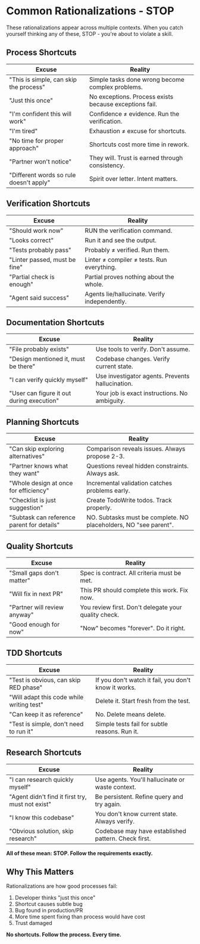 # Common Rationalizations - STOP

These rationalizations appear across multiple contexts. When you catch yourself thinking any of these, STOP - you're about to violate a skill.

## Process Shortcuts

| Excuse | Reality |
|--------|---------|
| "This is simple, can skip the process" | Simple tasks done wrong become complex problems. |
| "Just this once" | No exceptions. Process exists because exceptions fail. |
| "I'm confident this will work" | Confidence ≠ evidence. Run the verification. |
| "I'm tired" | Exhaustion ≠ excuse for shortcuts. |
| "No time for proper approach" | Shortcuts cost more time in rework. |
| "Partner won't notice" | They will. Trust is earned through consistency. |
| "Different words so rule doesn't apply" | Spirit over letter. Intent matters. |

## Verification Shortcuts

| Excuse | Reality |
|--------|---------|
| "Should work now" | RUN the verification command. |
| "Looks correct" | Run it and see the output. |
| "Tests probably pass" | Probably ≠ verified. Run them. |
| "Linter passed, must be fine" | Linter ≠ compiler ≠ tests. Run everything. |
| "Partial check is enough" | Partial proves nothing about the whole. |
| "Agent said success" | Agents lie/hallucinate. Verify independently. |

## Documentation Shortcuts

| Excuse | Reality |
|--------|---------|
| "File probably exists" | Use tools to verify. Don't assume. |
| "Design mentioned it, must be there" | Codebase changes. Verify current state. |
| "I can verify quickly myself" | Use investigator agents. Prevents hallucination. |
| "User can figure it out during execution" | Your job is exact instructions. No ambiguity. |

## Planning Shortcuts

| Excuse | Reality |
|--------|---------|
| "Can skip exploring alternatives" | Comparison reveals issues. Always propose 2-3. |
| "Partner knows what they want" | Questions reveal hidden constraints. Always ask. |
| "Whole design at once for efficiency" | Incremental validation catches problems early. |
| "Checklist is just suggestion" | Create TodoWrite todos. Track properly. |
| "Subtask can reference parent for details" | NO. Subtasks must be complete. NO placeholders, NO "see parent". |

## Quality Shortcuts

| Excuse | Reality |
|--------|---------|
| "Small gaps don't matter" | Spec is contract. All criteria must be met. |
| "Will fix in next PR" | This PR should complete this work. Fix now. |
| "Partner will review anyway" | You review first. Don't delegate your quality check. |
| "Good enough for now" | "Now" becomes "forever". Do it right. |

## TDD Shortcuts

| Excuse | Reality |
|--------|---------|
| "Test is obvious, can skip RED phase" | If you don't watch it fail, you don't know it works. |
| "Will adapt this code while writing test" | Delete it. Start fresh from the test. |
| "Can keep it as reference" | No. Delete means delete. |
| "Test is simple, don't need to run it" | Simple tests fail for subtle reasons. Run it. |

## Research Shortcuts

| Excuse | Reality |
|--------|---------|
| "I can research quickly myself" | Use agents. You'll hallucinate or waste context. |
| "Agent didn't find it first try, must not exist" | Be persistent. Refine query and try again. |
| "I know this codebase" | You don't know current state. Always verify. |
| "Obvious solution, skip research" | Codebase may have established pattern. Check first. |

**All of these mean: STOP. Follow the requirements exactly.**

## Why This Matters

Rationalizations are how good processes fail:
1. Developer thinks "just this once"
2. Shortcut causes subtle bug
3. Bug found in production/PR
4. More time spent fixing than process would have cost
5. Trust damaged

**No shortcuts. Follow the process. Every time.**
